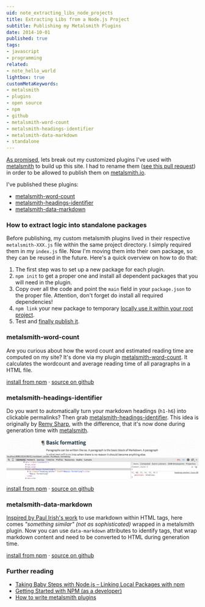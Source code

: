 ```yaml
---
uid: note_extracting_libs_node_projects
title: Extracting Libs from a Node.js Project
subtitle: Publishing my Metalsmith Plugins
date: 2014-10-01
published: true
tags:
- javascript
- programming
related:
- note_hello_world
lightbox: true
customMetaKeywords:
- metalsmith
- plugins
- open source
- npm
- github
- metalsmith-word-count
- metalsmith-headings-identifier
- metalsmith-data-markdown
- standalone
---
```


[As promised][helloworld], lets break out my customized plugins I've used with [metalsmith][metalsmith] to build up this site. I had to rename them ([see this pull request](https://github.com/segmentio/metalsmith.io/pull/61)) in order to be allowed to publish them on [metalsmith.io][metalsmith].

I've published these plugins:
- [metalsmith-word-count](#metalsmith-word-count)
- [metalsmith-headings-identifier](#metalsmith-headings-identifier)
- [metalsmith-data-markdown](#metalsmith-data-markdown)

### How to extract logic into standalone packages

Before publishing, my custom metalsmith plugins lived in their respective `metalsmith-XXX.js` file within the same project directory. I simply required them in my `index.js` file. Now I'm moving them into their own package, so they can be reused in the future. Here's a quick overview on how to do that:
1. The first step was to set up a new package for each plugin.
2. `npm init` to get a proper one and install all dependent packages that you will need in the plugin.
3. Copy over all the code and point the `main` field in your `package.json` to the proper file. Attention, don't forget do install all required dependencies!
4. `npm link` your new package to temporary [locally use it within your root project][localpkg].
5. Test and [finally publish it][pubnpm].

### metalsmith-word-count
Are you curious about how the word count and estimated reading time are computed on my site? It's done via my plugin [metalsmith-word-count][metalsmith-word-count-github]. It calculates the wordcount and average reading time of all paragraphs in a HTML file.

[install from npm][metalsmith-word-count-npm] · [source on github][metalsmith-word-count-github]

### metalsmith-headings-identifier
Do you want to automatically turn your markdown headings (`h1-h6`) into clickable permalinks? Then grab [metalsmith-headings-identifier][metalsmith-headings-identifier-github]. This idea is originally by [Remy Sharp](http://remysharp.com/2014/08/08/automatic-permalinks-for-blog-posts), with the difference, that it's now done during generation time with [metalsmith][metalsmith].

![headingsidentifier example picture](headingsidentifierSample.png)

[install from npm][metalsmith-headings-identifier-npm] · [source on github][metalsmith-headings-identifier-github]

### metalsmith-data-markdown

[Inspired by Paul Irish's work](https://gist.github.com/paulirish/1343518) to use markdown within HTML tags, here comes *"something similar" (not as sophisticated)* wrapped in a metalsmith plugin. Now you can use `data-markdown` attributes to identify tags, that wrap markdown content and need to be converted to HTML during generation time.

[install from npm][metalsmith-data-markdown-npm] · [source on github][metalsmith-data-markdown-github]

### Further reading

- [Taking Baby Steps with Node.js – Linking Local Packages with npm][localpkg]
- [Getting Started with NPM (as a developer)][pubnpm]
- [How to write metalsmith plugins][metalsplughow]

<!-- libs -->

[metalsmith-word-count-npm]: https://www.npmjs.org/package/metalsmith-word-count "metalsmith-word-count on npm"
[metalsmith-word-count-github]: https://github.com/majodev/metalsmith-word-count "metalsmith-word-count on github"

[metalsmith-headings-identifier-npm]: https://www.npmjs.org/package/metalsmith-headings-identifier "metalsmith-headings-identifier on npm"
[metalsmith-headings-identifier-github]: https://github.com/majodev/metalsmith-headings-identifier "metalsmith-headings-identifier on github"

[metalsmith-data-markdown-npm]: https://www.npmjs.org/package/metalsmith-data-markdown "metalsmith-data-markdown on npm"
[metalsmith-data-markdown-github]: https://github.com/majodev/metalsmith-data-markdown "metalsmith-data-markdown on github"


<!-- internal links -->

[helloworld]: /2014/09/30/hello-world/ "Hello World"


<!-- external links -->

[metalsmith]: http://metalsmith.io "Official metalsmith website"

[localpkg]: http://elegantcode.com/2011/12/16/taking-baby-steps-with-node-js-linking-local-packages-with-npm/ "Taking Baby Steps with Node.js – Linking Local Packages with npm"

[pubnpm]: https://gist.github.com/coolaj86/1318304 "Getting Started with NPM (as a developer)"

[metalsplughow]: https://gist.github.com/unstoppablecarl/d864d662c3f1a1688a91 "How to write metalsmith plugins"
